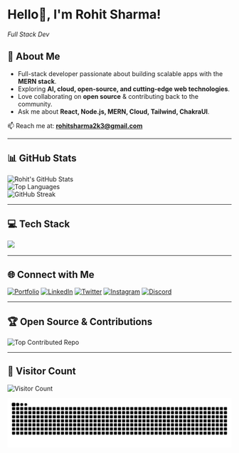 # Hello👋, I'm Rohit Sharma!  
*Full Stack Dev*

## 🚀 About Me
- Full-stack developer passionate about building scalable apps with the **MERN stack**.  
- Exploring **AI, cloud, open-source, and cutting-edge web technologies**. 
- Love collaborating on **open source** & contributing back to the community.  
- Ask me about **React, Node.js, MERN, Cloud, Tailwind, ChakraUI**.  

📫 Reach me at: **rohitsharma2k3@gmail.com**

---

## 📊 GitHub Stats
![Rohit's GitHub Stats](https://github-readme-stats.vercel.app/api?username=Rohit2k3&show_icons=true&theme=dark)  
![Top Languages](https://github-readme-stats.vercel.app/api/top-langs/?username=Rohit2k3&theme=dark&hide_border=false&include_all_commits=true&count_private=false&layout=compact)  
![GitHub Streak](https://github-readme-streak-stats.herokuapp.com?user=Rohit2k3&theme=dark&hide_border=false)  

---

## 💻 Tech Stack
  <img src="https://skillicons.dev/icons?i=html,css,js,ts,react,nextjs,nodejs,express,mongodb,redux,tailwind,firebase,vercel,netlify,docker,mysql,git,github,figma" />


---

## 🌐 Connect with Me
[![Portfolio](https://img.shields.io/badge/Portfolio-grey?style=for-the-badge&logo=vercel)](https://your-portfolio-link.com)  [![LinkedIn](https://img.shields.io/badge/LinkedIn-blue?style=for-the-badge&logo=linkedin)](https://linkedin.com/in/rohit2k3)  [![Twitter](https://img.shields.io/badge/Twitter-black?style=for-the-badge&logo=x)](https://twitter.com/RohitSharma2k3)  [![Instagram](https://img.shields.io/badge/Instagram-%23E4405F.svg?style=for-the-badge&logo=Instagram&logoColor=white)](https://instagram.com/rohit__2k3)  [![Discord](https://img.shields.io/badge/Discord-%237289DA.svg?style=for-the-badge&logo=discord&logoColor=white)](https://discord.gg/Rohit2k3#7940)  

---

## 🏆 Open Source & Contributions
![Top Contributed Repo](https://github-contributor-stats.vercel.app/api?username=Rohit2k3&limit=5&theme=dark&combine_all_yearly_contributions=true)  

---

## 👀 Visitor Count
![Visitor Count](https://count.getloli.com/get/@Rohit2k3?theme=booru-r6gdrawfriends)

<p align="center">
  <img src="https://github.com/Rohit2k3/Rohit2k3/blob/output/github-contribution-grid-snake.svg" alt="snake animation" />
</p>
